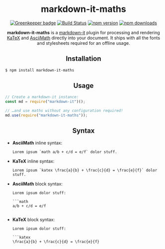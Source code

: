 <div align="center">
  <h1>markdown-it-maths</h1>

[![Greenkeeper badge](https://badges.greenkeeper.io/qilin-editor/markdown-it-maths.svg)](https://greenkeeper.io/)
[![Build Status](https://img.shields.io/travis/qilin-editor/markdown-it-maths.svg)](https://travis-ci.org/qilin-editor/markdown-it-maths/)
[![npm version](https://img.shields.io/npm/v/markdown-it-maths.svg)](https://www.npmjs.com/package/markdown-it-maths)
[![npm downloads](https://img.shields.io/npm/dt/markdown-it-maths.svg)](https://www.npmjs.com/package/markdown-it-maths)
  <br>

**markdown-it-maths** is a [markdown-it](https://github.com/markdown-it/markdown-it) plugin for processing and rendering [KaTeX](https://github.com/Khan/KaTeX) and [AsciiMath](https://github.com/asciimath/asciimathml) directly into your document. It ships with all the fonts and stylesheets required for an offline usage.
</div>

<h2 align="center">Installation</h2>

```bash
$ npm install markdown-it-maths
```

<h2 align="center">Usage</h2>

```javascript
// Create a markdown-it instance:
const md = require("markdown-it")();

// …and use maths without any configuration required!
md.use(require("markdown-it-maths"));
```

<h2 align="center">Syntax</h2>

- **AsciiMath** inline syntax:
    ```
    Lorem ipsum `math a/b + c/d = e/f` dolor stuff.
    ```

- **KaTeX** inline syntax:
    ```
    Lorem ipsum `katex \frac{a}{b} + \frac{c}{d} = \frac{e}{f}` dolor stuff.
    ```

- **AsciiMath** block syntax:
    ```
    Lorem ipsum dolor stuff:

    ```math
    a/b + c/d = e/f
    ```
    ```

- **KaTeX** block syntax:
    ```
    Lorem ipsum dolor stuff:

    ```katex
    \frac{a}{b} + \frac{c}{d} = \frac{e}{f}
    ```
    ```
